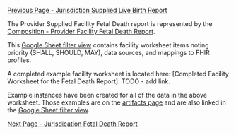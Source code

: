 [Previous Page - Jurisdiction Supplied Live Birth Report](jurisdiction_live_birth_report.html)

The Provider Supplied Facility Fetal Death report is represented by the [Composition - Provider Facility Fetal Death Report](StructureDefinition-Composition-provider-facility-fetal-death-report.html).

This [Google Sheet filter view](https://docs.google.com/spreadsheets/d/1bG1EkFnyHZGIdSNJe62R59dF6KXUf8kLUVVJtUlhvbo/edit#gid=2096686200&fvid=1384512937) contains facility worksheet items noting priority (SHALL, SHOULD, MAY), data sources, and mappings to FHIR profiles.

A completed example facility worksheet is located here: [Completed Facility Worksheet for the Fetal Death Report]: TODO - add link.

Example instances have been created for all of the data in the above worksheet. Those examples are on the [artifacts page](artifacts.html) and are also linked in the [Google Sheet filter view](https://docs.google.com/spreadsheets/d/1bG1EkFnyHZGIdSNJe62R59dF6KXUf8kLUVVJtUlhvbo/edit#gid=2096686200&fvid=1384512937).


[Next Page - Jurisdication Fetal Death Report](jurisdication_fetal_death_report.html)